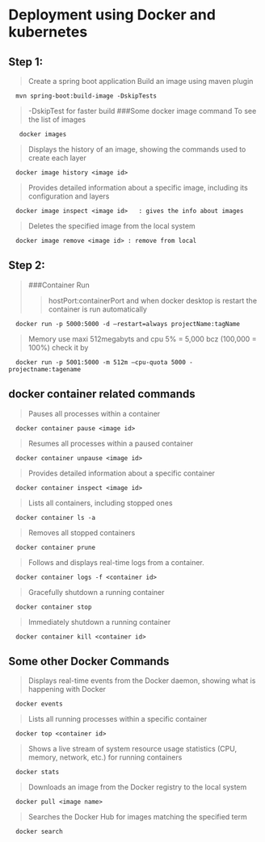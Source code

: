 # Deployment using Docker and kubernetes
## Step 1:
>Create a spring boot application
>Build an image using maven plugin
```
  mvn spring-boot:build-image -DskipTests
```
> -DskipTest for faster build
###Some docker image command
>To see the list of images
```
   docker images
````
>Displays the history of an image, showing the commands used to create each layer
```
  docker image history <image id>
```
>Provides detailed information about a specific image, including its configuration and layers
```
  docker image inspect <image id>   : gives the info about images
```
>Deletes the specified image from the local system
```
  docker image remove <image id> : remove from local
```


## Step 2:
>###Container Run
>>hostPort:containerPort and when docker desktop is restart the container is run automatically
```
  docker run -p 5000:5000 -d —restart=always projectName:tagName
```

>Memory use maxi 512megabyts and cpu 5% = 5,000 bcz  (100,000 = 100%)  check it by <docker system dif>
```
  docker run -p 5001:5000 -m 512m —cpu-quota 5000 - projectname:tagename
```
## docker container related commands
>Pauses all processes within a container
```
  docker container pause <image id>
```
>Resumes all processes within a paused container
```
  docker container unpause <image id>
```
>Provides detailed information about a specific container
```
  docker container inspect <image id>
```
>Lists all containers, including stopped ones
```
  docker container ls -a
```
>Removes all stopped containers
```
  docker container prune
```
>Follows and displays real-time logs from a container.
```
  docker container logs -f <container id>
```
>Gracefully shutdown a running container
```
  docker container stop
```
>Immediately shutdown a running container
```
  docker container kill <container id>
```

## Some other Docker Commands
>Displays real-time events from the Docker daemon, showing what is happening with Docker
```
  docker events
```
>Lists all running processes within a specific container
```
  docker top <container id>
```
>Shows a live stream of system resource usage statistics (CPU, memory, network, etc.) for running containers
```
  docker stats
```
>Downloads an image from the Docker registry to the local system
```
  docker pull <image name>
```
>Searches the Docker Hub for images matching the specified term
```
  docker search
```














